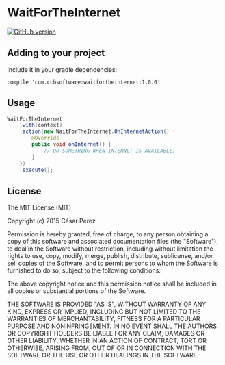 WaitForTheInternet
==================

[![GitHub version](https://badge.fury.io/gh/CCBSoftware%2FWaitForTheInternet.svg)](http://badge.fury.io/gh/CCBSoftware%2FWaitForTheInternet)


Adding to your project
----------------------

Include it in your gradle dependencies:

```
compile 'com.ccbsoftware:waitfortheinternet:1.0.0'
```


Usage
-----

```java
WaitForTheInternet
	.with(context)
    .action(new WaitForTheInternet.OnInternetAction() {
        @Override
        public void onInternet() {
            // DO SOMETHING WHEN INTERNET IS AVAILABLE;
        }
    })
    .execute();
```


License
-------

The MIT License (MIT)

Copyright (c) 2015 César Pérez

Permission is hereby granted, free of charge, to any person obtaining a copy of
this software and associated documentation files (the "Software"), to deal in
the Software without restriction, including without limitation the rights to
use, copy, modify, merge, publish, distribute, sublicense, and/or sell copies
of the Software, and to permit persons to whom the Software is furnished to do
so, subject to the following conditions:

The above copyright notice and this permission notice shall be included in all
copies or substantial portions of the Software.

THE SOFTWARE IS PROVIDED "AS IS", WITHOUT WARRANTY OF ANY KIND, EXPRESS OR
IMPLIED, INCLUDING BUT NOT LIMITED TO THE WARRANTIES OF MERCHANTABILITY,
FITNESS FOR A PARTICULAR PURPOSE AND NONINFRINGEMENT. IN NO EVENT SHALL THE
AUTHORS OR COPYRIGHT HOLDERS BE LIABLE FOR ANY CLAIM, DAMAGES OR OTHER
LIABILITY, WHETHER IN AN ACTION OF CONTRACT, TORT OR OTHERWISE, ARISING FROM,
OUT OF OR IN CONNECTION WITH THE SOFTWARE OR THE USE OR OTHER DEALINGS IN THE
SOFTWARE.